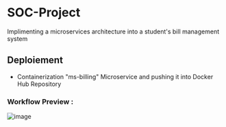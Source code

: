 # SOC-Project
Implimenting a microservices architecture into a student's bill management system 

## Deploiement
- Containerization  "ms-billing" Microservice and pushing it into Docker Hub Repository
### Workflow Preview : 
![image](https://user-images.githubusercontent.com/84160502/202931385-e05c5347-69e4-4755-bd6c-39a121cb66de.png)
